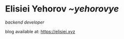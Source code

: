 # Elisiei Yehorov *~yehorovye*

*backend developer*

blog available at: https://elisiei.xyz

<!--START_SECTION:waka-->
<!--END_SECTION:waka-->
